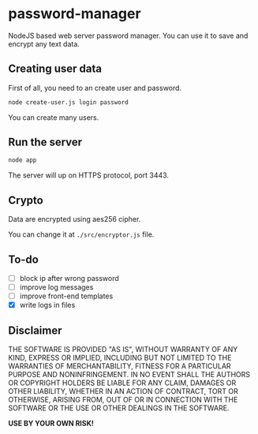 # password-manager
NodeJS based web server password manager. You can use it to save and encrypt any text data.

## Creating user data

First of all, you need to an create user and password.

```bash
node create-user.js login password
```

You can create many users.

## Run the server

```bash
node app
```

The server will up on HTTPS protocol, port 3443.

## Crypto

Data are encrypted using aes256 cipher.

You can change it at `./src/encryptor.js` file.

## To-do

- [ ] block ip after wrong password
- [ ] improve log messages
- [ ] improve front-end templates
- [x] write logs in files

## Disclaimer

THE SOFTWARE IS PROVIDED "AS IS", WITHOUT WARRANTY OF ANY KIND, EXPRESS OR
IMPLIED, INCLUDING BUT NOT LIMITED TO THE WARRANTIES OF MERCHANTABILITY,
FITNESS FOR A PARTICULAR PURPOSE AND NONINFRINGEMENT. IN NO EVENT SHALL THE
AUTHORS OR COPYRIGHT HOLDERS BE LIABLE FOR ANY CLAIM, DAMAGES OR OTHER
LIABILITY, WHETHER IN AN ACTION OF CONTRACT, TORT OR OTHERWISE, ARISING FROM,
OUT OF OR IN CONNECTION WITH THE SOFTWARE OR THE USE OR OTHER DEALINGS IN THE
SOFTWARE.

**USE BY YOUR OWN RISK!**
